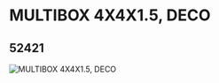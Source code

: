 # MULTIBOX 4X4X1.5, DECO
## 52421
![MULTIBOX 4X4X1.5, DECO](https://lc-www-live-s.legocdn.com/media/bricks/5/2/4257800.jpg)